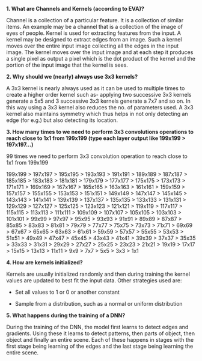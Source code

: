 **1.	What are Channels and Kernels (according to EVA)?**

Channel is a collection of a particular feature. It is a collection of similar items. An example may be a channel that is a collection of the image of eyes of people.
Kernel is used for extracting features from the input. A kernel may be designed to extract edges from an image. Such a kernel moves over the entire input image collecting all the edges in the input image. The kernel moves over the input image and at each step it produces a single pixel as output a pixel which is the dot product of the kernel and the portion of the input image that the kernel is sees.


**2.	Why should we (nearly) always use 3x3 kernels?**

A 3x3 kernel is nearly always used as it can be used to multiple times to create a higher order kernel such as- applying two successive 3x3 kernels generate a 5x5 and 3 successive 3x3 kernels generate a 7x7 and so on. In this way using a 3x3 kernel also reduces the no. of parameters used. A 3x3 kernel also maintains symmetry which thus helps in not only detecting an edge (for e.g.) but also detecting its location.


**3.	How many times to we need to perform 3x3 convolutions operations to reach close to 1x1 from 199x199 (type each layer output like 199x199 > 197x197...)**

99 times we need to perform 3x3 convolution operation to reach close to 1x1 from 199x199

199x199 > 197x197 > 195x195 > 193x193 > 191x191 > 189x189 > 187x187 > 185x185 > 183x183 > 181x181 > 179x179 > 177x177 > 175x175 > 173x173 > 171x171 > 169x169 > 167x167 > 165x165 > 163x163 > 161x161 > 159x159 > 157x157 > 155x155 > 153x153 > 151x151 > 149x149 > 147x147 > 145x145 > 143x143 > 141x141 > 139x139 > 137x137 > 135x135 > 133x133 > 131x131 > 129x129 > 127x127 > 125x125 > 123x123 > 121x121 > 119x119 > 117x117 > 115x115 > 113x113 > 111x111 > 109x109 > 107x107 > 105x105 > 103x103 > 101x101 > 99x99 > 97x97 > 95x95 > 93x93 > 91x91 > 89x89 > 87x87 > 85x85 > 83x83 > 81x81 > 79x79 > 77x77 > 75x75 > 73x73 > 71x71 > 69x69 > 67x67 > 65x65 > 63x63 > 61x61 > 59x59 > 57x57 > 55x55 > 53x53 > 51x51 > 49x49 > 47x47 > 45x45 > 43x43 > 41x41 > 39x39 > 37x37 > 35x35 > 33x33 > 31x31 > 29x29 > 27x27 > 25x25 > 23x23 > 21x21 > 19x19 > 17x17 > 15x15 > 13x13 > 11x11 > 9x9 > 7x7 > 5x5 > 3x3 > 1x1

**4.	How are kernels initialized?**

Kernels are usually initialized randomly and then during training the kernel values are updated to best fit the input data.
Other strategies used are:

*	Set all values to 1 or 0 or another constant

*	Sample from a distribution, such as a normal or uniform distribution

**5.	What happens during the training of a DNN?**

During the training of the DNN, the model first learns to detect edges and gradients. Using these it learns to detect patterns, then parts of object, then object and finally an entire scene. Each of these happens in stages with the first stage being learning of the edges and the last stage being learning the entire scene.

